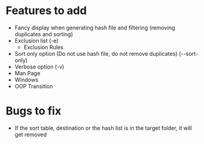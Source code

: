 # Features to add
* Fancy display when generating hash file and filtering (removing duplicates and sorting)
* Exclusion list (-e)
    * Exclusion Rules
* Sort only option (Do not use hash file, do not remove duplicates) (--sort-only)
* Verbose option (-v)
* Man Page
* Windows
* OOP Transition
# Bugs to fix
* If the sort table, destination or the hash list is in the target folder, it will get removed
